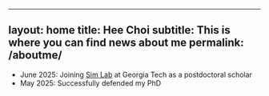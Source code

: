 
---
layout: home
title: Hee Choi
subtitle: This is where you can find news about me
permalink: /aboutme/
---

- June 2025: Joining [Sim Lab](https://joycesim.github.io/) at Georgia Tech as a postdoctoral scholar  
- May 2025: Successfully defended my PhD
